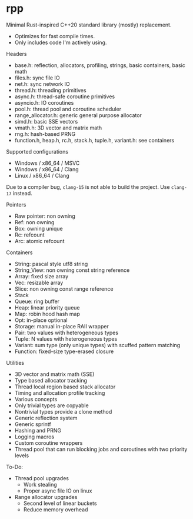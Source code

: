 # rpp

Minimal Rust-inspired C++20 standard library (mostly) replacement.

- Optimizes for fast compile times.
- Only includes code I'm actively using.

Headers
- base.h: reflection, allocators, profiling, strings, basic containers, basic math
- files.h: sync file IO
- net.h: sync network IO
- thread.h: threading primitives
- async.h: thread-safe coroutine primitives
- asyncio.h: IO coroutines
- pool.h: thread pool and coroutine scheduler
- range_allocator.h: generic general purpose allocator
- simd.h: basic SSE vectors
- vmath.h: 3D vector and matrix math
- rng.h: hash-based PRNG
- function.h, heap.h, rc.h, stack.h, tuple.h, variant.h: see containers

Supported configurations
- Windows / x86_64 / MSVC
- Windows / x86_64 / Clang
- Linux / x86_64 / Clang

Due to a compiler bug, `clang-15` is not able to build the project. Use `clang-17` instead.

Pointers
- Raw pointer: non owning
- Ref: non owning
- Box: owning unique
- Rc: refcount
- Arc: atomic refcount

Containers
- String: pascal style utf8 string
- String_View: non owning const string reference
- Array: fixed size array
- Vec: resizable array
- Slice: non owning const range reference
- Stack
- Queue: ring buffer
- Heap: linear priority queue
- Map: robin hood hash map
- Opt: in-place optional
- Storage: manual in-place RAII wrapper
- Pair: two values with heterogeneous types
- Tuple: N values with heterogeneous types
- Variant: sum type (only unique types) with scuffed pattern matching
- Function: fixed-size type-erased closure

Utilities
- 3D vector and matrix math (SSE)
- Type based allocator tracking
- Thread local region based stack allocator
- Timing and allocation profile tracking
- Various concepts
- Only trivial types are copyable
- Nontrivial types provide a clone method
- Generic reflection system
- Generic sprintf
- Hashing and PRNG
- Logging macros
- Custom coroutine wrappers
- Thread pool that can run blocking jobs and coroutines with two priority levels

To-Do:
- Thread pool upgrades
    - Work stealing
    - Proper async file IO on linux
- Range allocator upgrades
    - Second level of linear buckets
    - Reduce memory overhead
